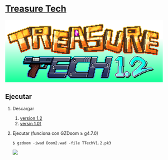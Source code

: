 # [Treasure Tech](https://forum.zdoom.org/viewtopic.php?t=66995)

![](.img/TreasureTech.png)

## Ejecutar
1. Descargar

	1. [version 1.2](https://drive.google.com/file/d/1J3LZve1259x1lJt2F5SbXjNA4TP-cfRO/view)
	2. [versin 1.01](https://drive.google.com/open?id=1xhI3YSo_WVErXHzimWc1k94OLuP4faCF)
		
2. Ejecutar (funciona con GZDoom &geq; g4.7.0)

	```
	$ gzdoom -iwad Doom2.wad -file TTechV1.2.pk3
	```

	![](.img/TreasureTech.gif)
